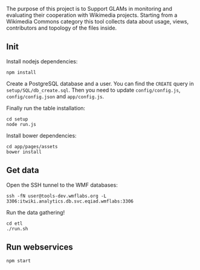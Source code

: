 The purpose of this project is to Support GLAMs in monitoring and evaluating
their cooperation with Wikimedia projects. Starting from a Wikimedia Commons
category this tool collects data about usage, views, contributors and topology
of the files inside.

## Init
Install nodejs dependencies:
```
npm install
```

Create a PostgreSQL database and a user. You can find the `CREATE` query in
`setup/SQL/db_create.sql`. Then you need to update `config/config.js`,
`config/config.json` and `app/config.js`.

Finally run the table installation:
```
cd setup
node run.js
```

Install bower dependencies:
```
cd app/pages/assets
bower install
```

## Get data
Open the SSH tunnel to the WMF databases:
```
ssh -fN user@tools-dev.wmflabs.org -L 3306:itwiki.analytics.db.svc.eqiad.wmflabs:3306
```

Run the data gathering!
```
cd etl
./run.sh
```

## Run webservices
```
npm start
```
